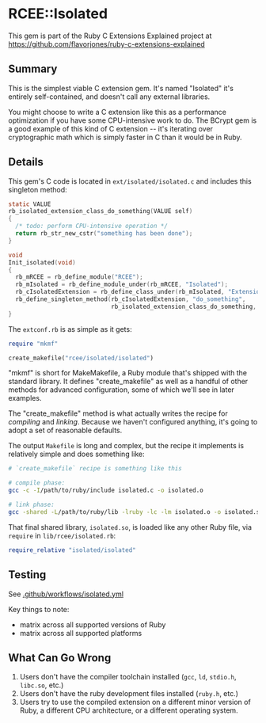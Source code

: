 # RCEE::Isolated

This gem is part of the Ruby C Extensions Explained project at https://github.com/flavorjones/ruby-c-extensions-explained

## Summary

This is the simplest viable C extension gem. It's named "Isolated" it's entirely self-contained, and doesn't call any external libraries.

You might choose to write a C extension like this as a performance optimization if you have some CPU-intensive work to do. The BCrypt gem is a good example of this kind of C extension -- it's iterating over cryptographic math which is simply faster in C than it would be in Ruby.

## Details

This gem's C code is located in `ext/isolated/isolated.c` and includes this singleton method:

``` C
static VALUE
rb_isolated_extension_class_do_something(VALUE self)
{
  /* todo: perform CPU-intensive operation */
  return rb_str_new_cstr("something has been done");
}

void
Init_isolated(void)
{
  rb_mRCEE = rb_define_module("RCEE");
  rb_mIsolated = rb_define_module_under(rb_mRCEE, "Isolated");
  rb_cIsolatedExtension = rb_define_class_under(rb_mIsolated, "Extension", rb_cObject);
  rb_define_singleton_method(rb_cIsolatedExtension, "do_something",
                             rb_isolated_extension_class_do_something, 0);
}
```

The `extconf.rb` is as simple as it gets:

``` ruby
require "mkmf"

create_makefile("rcee/isolated/isolated")
```

"mkmf" is short for MakeMakefile, a Ruby module that's shipped with the standard library. It defines "create_makefile" as well as a handful of other methods for advanced configuration, some of which we'll see in later examples.

The "create_makefile" method is what actually writes the recipe for _compiling_ and _linking_. Because we haven't configured anything, it's going to adopt a set of reasonable defaults.

The output `Makefile` is long and complex, but the recipe it implements is relatively simple and does something like:

``` sh
# `create_makefile` recipe is something like this

# compile phase:
gcc -c -I/path/to/ruby/include isolated.c -o isolated.o

# link phase:
gcc -shared -L/path/to/ruby/lib -lruby -lc -lm isolated.o -o isolated.so
```

That final shared library, `isolated.so`, is loaded like any other Ruby file, via `require` in `lib/rcee/isolated.rb`:

``` ruby
require_relative "isolated/isolated"
```

## Testing

See [.github/workflows/isolated.yml](../.github/workflows/isolated.yml)

Key things to note:

- matrix across all supported versions of Ruby
- matrix across all supported platforms


## What Can Go Wrong

1. Users don't have the compiler toolchain installed (`gcc`, `ld`, `stdio.h`, `libc.so`, etc.)
2. Users don't have the ruby development files installed (`ruby.h`, etc.)
3. Users try to use the compiled extension on a different minor version of Ruby, a different CPU architecture, or a different operating system.
